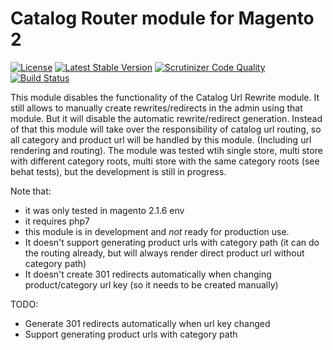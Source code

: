 Catalog Router module for Magento 2
=========================
[![License](https://poser.pugx.org/bex/behat-screenshot/license)](https://packagist.org/packages/tkotosz/catalog-router-magento2)
[![Latest Stable Version](https://poser.pugx.org/tkotosz/catalog-router-magento2/version)](https://packagist.org/packages/tkotosz/catalog-router-magento2)
[![Scrutinizer Code Quality](https://scrutinizer-ci.com/g/tkotosz/catalog-router-magento2/badges/quality-score.png?b=master)](https://scrutinizer-ci.com/g/tkotosz/catalog-router-magento2/?branch=master)
[![Build Status](https://scrutinizer-ci.com/g/tkotosz/catalog-router-magento2/badges/build.png?b=master)](https://scrutinizer-ci.com/g/tkotosz/catalog-router-magento2/build-status/master)

This module disables the functionality of the Catalog Url Rewrite module. It still allows to manually create rewrites/redirects in the admin using that module. But it will disable the automatic rewrite/redirect generation.
Instead of that this module will take over the responsibility of catalog url routing, so all category and product url will be handled by this module. (Including url rendering and routing).
The module was tested wtih single store, multi store with different category roots, multi store with the same category roots (see behat tests), but the development is still in progress.

Note that:
- it was only tested in magento 2.1.6 env
- it requires php7
- this module is in development and *not* ready for production use.
- It doesn't support generating product urls with category path (it can do the routing already, but will always render direct product url without category path)
- It doesn't create 301 redirects automatically when changing product/category url key (so it needs to be created manually)

TODO:
- Generate 301 redirects automatically when url key changed
- Support generating product urls with category path
